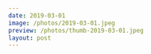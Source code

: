 ```yaml
---
date: 2019-03-01
image: /photos/2019-03-01.jpeg
preview: /photos/thumb-2019-03-01.jpeg
layout: post
---
```



